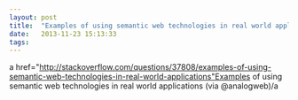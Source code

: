 ```yaml
---
layout: post
title:  "Examples of using semantic web technologies in real world applications (via @analogweb)"
date:   2013-11-23 15:13:33
tags:   
---
```


a href="http://stackoverflow.com/questions/37808/examples-of-using-semantic-web-technologies-in-real-world-applications"Examples of using semantic web technologies in real world applications (via @analogweb)/a
